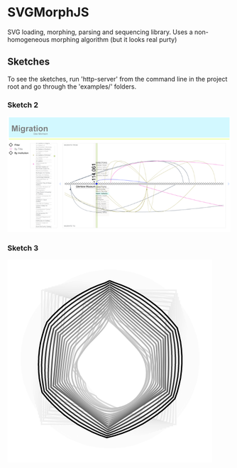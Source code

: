 SVGMorphJS
==========

SVG loading, morphing, parsing and sequencing library. Uses a non-homogeneous morphing algorithm (but it looks real purty)

## Sketches

To see the sketches, run 'http-server' from the command line in the project root and go through the 'examples/' folders.

### Sketch 2

![alt text](https://github.com/k-may/Migration/blob/master/img/44_dax_screen1.png?raw=true)


### Sketch 3

![alt text](https://github.com/k-may/SVGMorphJS/blob/master/img/sketch3.PNG?raw=true)
